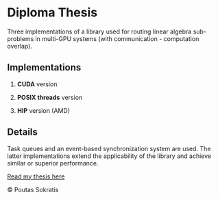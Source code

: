 # Diploma Thesis

Three implementations of a library used for routing linear algebra sub-problems in multi-GPU systems (with communication - computation overlap).

## Implementations

1. **CUDA** version

2. **POSIX threads** version

3. **HIP** version (AMD)

## Details

Task queues and an event-based synchronization system are used. The latter implementations extend the applicability of the library and achieve similar or superior performance.

[Read my thesis here](https://github.com/Paleho/Generalized-GPU-Command-Queues/blob/master/Docs/Thesis_multi-GPU%20L3%20BLAS%20library%20using%20%20POSIX%20threads%20and%20HIP.pdf)

&copy; Poutas Sokratis
